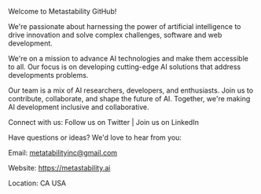 Welcome to Metastability GitHub!

We're passionate about harnessing the power of artificial intelligence to drive innovation and solve complex challenges, software and web development.

We're on a mission to advance AI technologies and make them accessible to all. Our focus is on developing cutting-edge AI solutions that address developments problems.

Our team is a mix of AI researchers, developers, and enthusiasts. Join us to contribute, collaborate, and shape the future of AI. Together, we're making AI development inclusive and collaborative.

Connect with us: Follow us on Twitter | Join us on LinkedIn

Have questions or ideas? We'd love to hear from you:

Email: metatabilityinc@gmail.com

Website: https://metastability.ai

Location: CA USA

